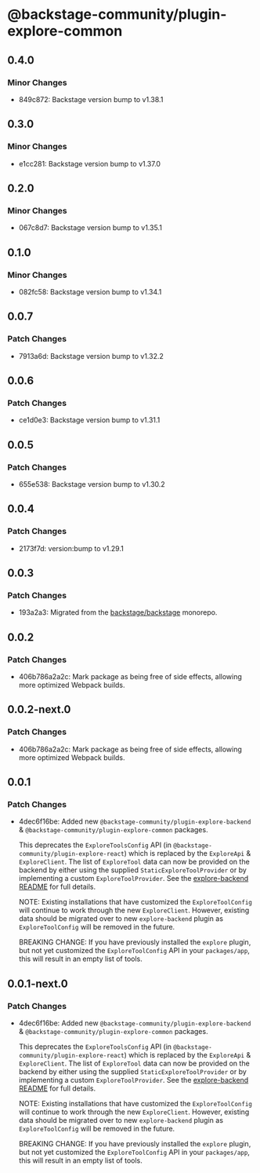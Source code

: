 # @backstage-community/plugin-explore-common

## 0.4.0

### Minor Changes

- 849c872: Backstage version bump to v1.38.1

## 0.3.0

### Minor Changes

- e1cc281: Backstage version bump to v1.37.0

## 0.2.0

### Minor Changes

- 067c8d7: Backstage version bump to v1.35.1

## 0.1.0

### Minor Changes

- 082fc58: Backstage version bump to v1.34.1

## 0.0.7

### Patch Changes

- 7913a6d: Backstage version bump to v1.32.2

## 0.0.6

### Patch Changes

- ce1d0e3: Backstage version bump to v1.31.1

## 0.0.5

### Patch Changes

- 655e538: Backstage version bump to v1.30.2

## 0.0.4

### Patch Changes

- 2173f7d: version:bump to v1.29.1

## 0.0.3

### Patch Changes

- 193a2a3: Migrated from the [backstage/backstage](https://github.com/backstage/backstage) monorepo.

## 0.0.2

### Patch Changes

- 406b786a2a2c: Mark package as being free of side effects, allowing more optimized Webpack builds.

## 0.0.2-next.0

### Patch Changes

- 406b786a2a2c: Mark package as being free of side effects, allowing more optimized Webpack builds.

## 0.0.1

### Patch Changes

- 4dec6f16be: Added new `@backstage-community/plugin-explore-backend` & `@backstage-community/plugin-explore-common` packages.

  This deprecates the `ExploreToolsConfig` API (in `@backstage-community/plugin-explore-react`) which is replaced by the `ExploreApi` & `ExploreClient`. The list of `ExploreTool` data can now be provided on the backend by either using the supplied `StaticExploreToolProvider` or by implementing a custom `ExploreToolProvider`. See the [explore-backend README](https://github.com/backstage/backstage/blob/master/plugins/explore-backend/README.md) for full details.

  NOTE: Existing installations that have customized the `ExploreToolConfig` will continue to work through the new `ExploreClient`. However, existing data should be migrated over to new `explore-backend` plugin as `ExploreToolConfig` will be removed in the future.

  BREAKING CHANGE: If you have previously installed the `explore` plugin, but not yet customized the `ExploreToolConfig` API in your `packages/app`, this will result in an empty list of tools.

## 0.0.1-next.0

### Patch Changes

- 4dec6f16be: Added new `@backstage-community/plugin-explore-backend` & `@backstage-community/plugin-explore-common` packages.

  This deprecates the `ExploreToolsConfig` API (in `@backstage-community/plugin-explore-react`) which is replaced by the `ExploreApi` & `ExploreClient`. The list of `ExploreTool` data can now be provided on the backend by either using the supplied `StaticExploreToolProvider` or by implementing a custom `ExploreToolProvider`. See the [explore-backend README](https://github.com/backstage/backstage/blob/master/plugins/explore-backend/README.md) for full details.

  NOTE: Existing installations that have customized the `ExploreToolConfig` will continue to work through the new `ExploreClient`. However, existing data should be migrated over to new `explore-backend` plugin as `ExploreToolConfig` will be removed in the future.

  BREAKING CHANGE: If you have previously installed the `explore` plugin, but not yet customized the `ExploreToolConfig` API in your `packages/app`, this will result in an empty list of tools.
